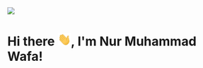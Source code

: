 <img src="https://media.giphy.com/media/iY8CRBdQXODJSCERIr/giphy.gif" width="30px">
<h1> Hi there <img src="https://raw.githubusercontent.com/ABSphreak/ABSphreak/master/gifs/Hi.gif" width="30px">, I'm Nur Muhammad Wafa! </h1>

